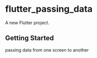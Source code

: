 # flutter_passing_data

A new Flutter project.

## Getting Started

passing data from one screen to another